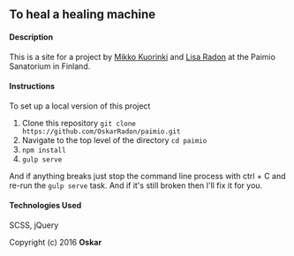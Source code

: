 ## To heal a healing machine

#### Description
This is a site for a project by [Mikko Kuorinki](http://www.kuorinki.com) and [Lisa Radon](http://www.lisaradon.com) at the Paimio Sanatorium in Finland.

#### Instructions
To set up a local version of this project 
1. Clone this repository `git clone https://github.com/OskarRadon/paimio.git`
2. Navigate to the top level of the directory `cd paimio`
3. `npm install`
4. `gulp serve`

And if anything breaks just stop the command line process with ctrl + C and re-run the `gulp serve` task.
And if it's still broken then I'll fix it for you.

#### Technologies Used
SCSS, jQuery

Copyright (c) 2016 **Oskar**
